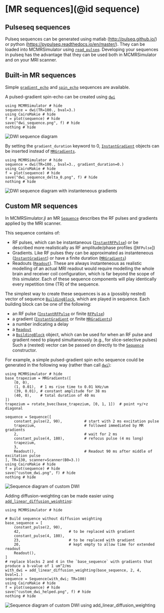 # [MR sequences](@id sequence)
## Pulseseq sequences
Pulseq sequences can be generated using matlab (http://pulseq.github.io/) or python (https://pypulseq.readthedocs.io/en/master/).
They can be loaded into MCMRSimulator using [`read_pulseq`](@ref).
Developing your sequences in pulseq has the advantage that they can be used both in MCMRSimulator and on your MRI scanner.
## Built-in MR sequences
Simple [`gradient_echo`](@ref) and [`spin_echo`](@ref) sequences are available.

A pulsed-gradient spin-echo can be created using [`dwi`](@ref)
```@example
using MCMRSimulator # hide
sequence = dwi(TR=100., bval=3.)
using CairoMakie # hide
f = plot(sequence) # hide
save("dwi_sequence.png", f) # hide
nothing # hide
```  
![DWI sequence diagram](dwi_sequence.png)

By setting the `gradient_duration` keyword to 0, [`InstantGradient`](@ref) objects can be inserted instead of [`MRGradients`](@ref).
```@example
using MCMRSimulator # hide
sequence = dwi(TR=100., bval=3., gradient_duration=0.)
using CairoMakie # hide
f = plot(sequence) # hide
save("dwi_sequence_delta_0.png", f) # hide
nothing # hide
```  
![DWI sequence diagram with instanteneous gradients](dwi_sequence_delta_0.png)
## Custom MR sequences
In MCMRSimulator.jl an MR [`Sequence`](@ref) describes the RF pulses and gradients applied by the MRI scanner.

This sequence contains of:
- RF pulses, which can be instantaneous ([`InstantRFPulse`](@ref)) or be described more realistically as RF amplitude/phase profiles ([`RFPulse`])
- Gradients. Like RF pulses they can be approximated as instanteneous ([`InstantGradient`](@ref)) or have a finite duration ([`MRGradients`](@ref))
- Readouts ([`Readout`](@ref)). These are always instanteneous as realistic modelling of an actual MRI readout would require modelling the whole brain and receiver coil configuration, which is far beyond the scope of this simulator.
Each of these sequence components will play identically every repetition time (TR) of the sequence.

The simplest way to create these sequences is as a (possibly nested) vector of sequence [`BuildingBlock`](@ref), which are played in sequence. 
Each building block can be one of the following:
- an RF pulse ([`InstantRFPulse`](@ref) or finite [`RFPulse`](@ref))
- a gradient ([`InstantGradient`](@ref) or finite [`MRGradients`](@ref))
- a number indicating a delay
- a [`Readout`](@ref)
- a [`BuildingBlock`](@ref) object, which can be used for when an RF pulse and gradient need to played simultaneously (e.g., for slice-selective pulses)
Such a (nested) vector can be passed on directly to the [`Sequence`](@ref) constructor.

For example, a simple pulsed-gradient spin echo sequence could be generated in the following way (rather than call [`dwi`](@ref)):
```@example
using MCMRSimulator # hide
base_trapezium = MRGradients([
    (0, 0),
    (1, 0.01),  # 1 ms rise time to 0.01 kHz/um
    (39, 0.01), # constant amplitude for 38 ms
    (40, 0),    # total duration of 40 ms
])
trapezium = rotate_bvec(base_trapezium, [0, 1, 1])  # point +y/+z diagonal

sequence = Sequence([
    constant_pulse(2, 90),          # start with 2 ms excitation pulse
    trapezium,                      # followed immediated by MR gradients
    2,                              # wait for 2 ms
    constant_pulse(4, 180),         # refocus pulse (4 ms long)
    trapezium,
    3,
    Readout(),                      # Readout 90 ms after middle of excitation pulse
], TR=130, scanner=Scanner(B0=3.))
using CairoMakie # hide
f = plot(sequence) # hide
save("custom_dwi.png", f) # hide
nothing # hide
```
![Sequence diagram of custom DWI](custom_dwi.png)

Adding diffusion-weighting can be made easier using [`add_linear_diffusion_weighting`](@ref):

```@example
using MCMRSimulator # hide

# Build sequence without diffusion weighting
base_sequence = [
    constant_pulse(2, 90),          
    42,                      # to be replaced with gradient
    constant_pulse(4, 180),          
    23,                      # to be replaced with gradient
    20,                      # kept empty to allow time for extended readout
    Readout(),
]
# replace blocks 2 and 4 in the `base_sequence` with gradients that produce a b-value of 1 um^2/ms
with_dwi = add_linear_diffusion_weighting(base_sequence, 2, 4, bval=1.) 
sequence = Sequence(with_dwi; TR=100)
using CairoMakie # hide
f = plot(sequence) # hide
save("custom_dwi_helped.png", f) # hide
nothing # hide
```
![Sequence diagram of custom DWI using add_linear_diffusion_weighting](custom_dwi_helped.png)
